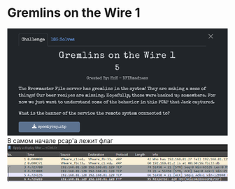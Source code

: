 # Gremlins on the Wire 1

![img.png](task%2Fimg.png)\
В самом начале pcap'а лежит флаг\
![img.png](img.png)